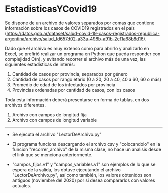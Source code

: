 # EstadisticasYCovid19

Se dispone de un archivo de valores separados por comas que contiene información sobre los casos de COVID19 registrados en el país
(https://datos.gob.ar/dataset/salud-covid-19-casos-registrados-republica-argentina/archivo/salud_fd657d02-a33a-498b-a91b-2ef1a68b8d16).

Dado que el archivo es muy extenso como para abrirlo y analizarlo en Excel, se prefirió realizar un programa en Python que pueda responder con complejidad O(n), y 
evitando recorrer el archivo más de una vez, las siguientes estadísticas de interés:

1. Cantidad de casos por provincia, separados por género
2. Cantidad de casos por rango etario (0 a 20, 20 a 40, 40 a 60, 60 o más)
3. Promedio de edad de los infectados por provincia
4. Provincias ordenadas por cantidad de casos, con los casos

Toda esta información deberá presentarse en forma de tablas, en dos archivos diferentes.

1. Archivo con campos de longitud fija
2. Archivo con campos de longitud variable

- - - -
- Se ejecuta el archivo "LectorDeArchivo.py"

- El programa funciona descargando el archivo csv y "colocandolo" en la funcion "recorrer_archivo" de la misma clase, no hace un analisis desde el link que
se menciona anteriormente.

- "campos_fijos.v1" y "campos_variables.v1" son ejemplos de lo que se espera de la salida, los obtuve ejecutando el archivo "LectorDeArchivo.py", así como
también, los valores obtenidos son antiguos (noviembre del 2020) por si desea compararlos con valores actuales.

